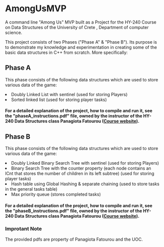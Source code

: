 # AmongUsMVP
A command line "Among Us" MVP built as a Project for the HY-240 Course on Data Structures of the University of Crete , Department of computer science.

This project consists of two Phases ("Phase A" & "Phase B"). Its purpose is to demonstrate my knowledge and experimentation in creating some of the basic data structures in C++ from scratch. More specifically:

## Phase A

This phase consists of the following data structures which are used to store various data of the game:

<li> Doubly Linked List with sentinel (used for storing Players) </li>
<li> Sorted linked list (used for storing player tasks) </li>

#### For a detailed explanation of the project, how to compile and run it, see the "phaseA_instructions.pdf" file, owned by the instructor of the HY-240 Data Structures class Panagiota Fatourou (<a href="https://www.csd.uoc.gr/~hy240/current/index.php">Course website</a>).


## Phase B

This phase consists of the following data structures which are used to store various data of the game:

<li> Doubly Linked Binary Search Tree with sentinel (used for storing Players) </li>
<li> Binary Search Tree with the counter property (each node contains an lCnt that stores the number of children in its left subtree) (used for storing player tasks) </li>
<li> Hash table using Global Hashing & separate chaining (used to store tasks in the general tasks table) </li>
<li> Max priority queue (stores completed tasks) </li>


#### For a detailed explanation of the project, how to compile and run it, see the "phaseB_instructions.pdf" file, owned by the instructor of the HY-240 Data Structures class Panagiota Fatourou (<a href="https://www.csd.uoc.gr/~hy240/current/index.php">Course website</a>).


### Improtant Note
The provided pdfs are property of Panagiota Fatourou and the UOC.
